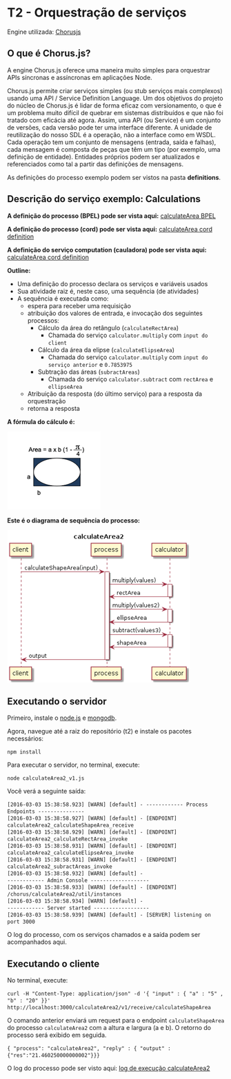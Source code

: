 # T2 - Orquestração de serviços

Engine utilizada: [Chorusjs](http://chorusjs.com)

## O que é Chorus.js?

A engine Chorus.js oferece uma maneira muito simples para orquestrar APIs síncronas e assíncronas em aplicações Node.

Chorus.js permite criar serviços simples (ou stub serviços mais complexos) usando uma  API / Service Definition Language. Um dos objetivos do projeto do núcleo de Chorus.js é lidar de forma eficaz com versionamento, o que é um problema muito difícil de quebrar em sistemas distribuídos e que não foi tratado com eficácia até agora. Assim, uma API (ou Service) é um conjunto de versões, cada versão pode ter uma interface diferente. A unidade de reutilização do nosso SDL é a operação, não a interface como em WSDL. Cada operação tem um conjunto de mensagens (entrada, saída e falhas), cada mensagem é composta de peças que têm um tipo (por exemplo, uma definição de entidade). Entidades próprios podem ser atualizados e referenciados como tal a partir das definições de mensagens.

As definições do processo exemplo podem ser vistos na pasta **definitions**.

## Descrição do serviço exemplo: Calculations

**A definição do processo (BPEL) pode ser vista aqui:** [calculateArea BPEL](definitions/calculateArea2_v1.bpel)

**A definição do processo (cord) pode ser vista aqui:** [calculateArea cord definition](definitions/calculateArea2.cord)

**A definição do serviço computation (cauladora) pode ser vista aqui:** [calculateArea cord definition](definitions/computation.cord)

**Outline:**

* Uma definição do processo declara os serviços e variáveis usados
* Sua atividade raiz é, neste caso, uma sequência (de atividades)
* A sequência é executada como:
	* espera para receber uma requisição
	* atribuição dos valores de entrada, e invocação dos seguintes processos: 
		* Cálculo da área do retângulo (`calculateRectArea`)
			* Chamada do serviço `calculator.multiply` com `input do client`
		* Cálculo da área da elipse (`calculateElipseArea`)
			* Chamada do serviço `calculator.multiply` com  `input do serviço anterior` e `0.7853975`
		* Subtração das áreas (`subractAreas`)
			* Chamada do serviço `calculator.subtract` com  `rectArea` e `ellipseArea`
	* Atribuição da resposta (do último serviço) para a resposta da orquestração
	* retorna a resposta

**A fórmula do cálculo é:**

![formula](images/calcAreaFormula.png)

**Este é o diagrama de sequência do processo:**

![diagrama](images/diagrama.png)

## Executando o servidor

Primeiro, instale o [node.js](https://nodejs.org/en/) e [mongodb](https://www.mongodb.org/).

Agora, navegue até a raiz do repositório (t2) e instale os pacotes necessários:

	npm install

Para executar o servidor, no terminal, execute:

	node calculateArea2_v1.js

Você verá a seguinte saída:

	[2016-03-03 15:38:58.923] [WARN] [default] - ------------ Process Endpoints ---------------
	[2016-03-03 15:38:58.927] [WARN] [default] - [ENDPOINT] calculateArea2_calculateShapeArea_receive
	[2016-03-03 15:38:58.929] [WARN] [default] - [ENDPOINT] calculateArea2_calculateRectArea_invoke
	[2016-03-03 15:38:58.931] [WARN] [default] - [ENDPOINT] calculateArea2_calculateElipseArea_invoke
	[2016-03-03 15:38:58.931] [WARN] [default] - [ENDPOINT] calculateArea2_subractAreas_invoke
	[2016-03-03 15:38:58.932] [WARN] [default] -
	------------ Admin Console -------------------
	[2016-03-03 15:38:58.933] [WARN] [default] - [ENDPOINT] /chorus/calculateArea2/util/instances
	[2016-03-03 15:38:58.934] [WARN] [default] -
	------------ Server started ------------------
	[2016-03-03 15:38:58.939] [WARN] [default] - [SERVER] listening on port 3000

O log do processo, com os serviços chamados e a saída podem ser acompanhados aqui.

## Executando o cliente

No terminal, execute:

	curl -H "Content-Type: application/json" -d '{ "input" : { "a" : "5" , "b" : "20" }}' http://localhost:3000/calculateArea2/v1/receive/calculateShapeArea

O comando anterior enviará um request para o endpoint `calculateShapeArea` do processo `calculateArea2` com a altura e largura (a e b). O retorno do processo será exibido em seguida.

	{ "process": "calculateArea2", "reply" : { "output" : {"res":"21.460250000000002"}}}

O log do processo pode ser visto aqui: [log de execução calculateArea2](logs/calculateArea2.log)